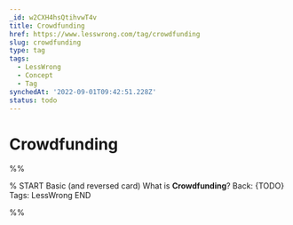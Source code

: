 ```yaml
---
_id: w2CXH4hsQtihvwT4v
title: Crowdfunding
href: https://www.lesswrong.com/tag/crowdfunding
slug: crowdfunding
type: tag
tags:
  - LessWrong
  - Concept
  - Tag
synchedAt: '2022-09-01T09:42:51.228Z'
status: todo
---
```


# Crowdfunding


%%

% START
Basic (and reversed card)
What is **Crowdfunding**?
Back: {TODO}
Tags: LessWrong
END

%%
	

